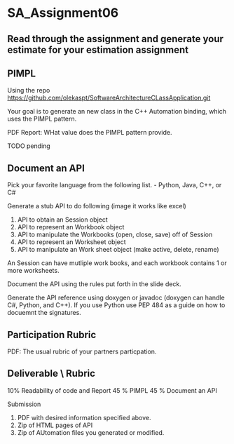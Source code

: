 # SA_Assignment06

## Read through the assignment and generate your estimate for your estimation assignment


## PIMPL

Using the repo https://github.com/olekaspt/SoftwareArchitectureCLassApplication.git

Your goal is to generate an new class in the C++ Automation binding, which uses the PIMPL pattern.

PDF Report:
WHat value does the PIMPL pattern provide.

TODO pending

## Document an API

Pick your favorite language from the following list. - Python, Java, C++, or C#

Generate a stub API to do following (image it works like excel)

1) API to obtain an Session object
3) API to represent an Workbook object
2) API to manipulate the Workbooks (open, close, save) off of Session
3) API to represent an Worksheet object
4) API to manipulate an Work sheet object (make active, delete, rename)

An Session can have mutliple work books, and each workbook contains 1 or more worksheets.

Document the API using the rules put forth in the slide deck.  

Generate the API reference using doxygen or javadoc (doxygen can handle C#, Python, and C++).  If you use Python use PEP 484 as a guide on how to docuemnt the signatures.


## Participation Rubric
PDF:
The usual rubric of your partners particpation.

## Deliverable \ Rubric

10% Readability of code and Report
45 % PIMPL
45 % Document an API

Submission
1) PDF with desired information specified above.
2) Zip of HTML pages of API
3) Zip of AUtomation files you generated or modified.
